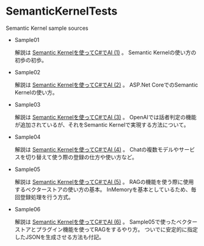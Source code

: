 # SemanticKernelTests
Semantic Kernel sample sources

- Sample01

  解説は [Semantic Kernelを使ってC#でAI (1)](https://zenn.dev/yakumo3/articles/3a61dc5a47fd0b) 。
  Semantic Kernelの使い方の初歩の初歩。

- Sample02

  解説は [Semantic Kernelを使ってC#でAI (2)](https://zenn.dev/yakumo3/articles/ba9b4451dac3cc) 。
  ASP.Net CoreでのSemantic Kernelの使い方。

- Sample03

  解説は [Semantic Kernelを使ってC#でAI (3)](https://zenn.dev/yakumo3/articles/480c9efce464b1) 。
  OpenAIでは話者判定の機能が追加されているが、それをSemantic Kernelで実現する方法について。

- Sample04

  解説は [Semantic Kernelを使ってC#でAI (4)](https://zenn.dev/yakumo3/articles/5f555a55916cfa) 。
  Chatの複数モデルやサービスを切り替えて使う際の登録の仕方や使い方など。

- Sample05

  解説は [Semantic Kernelを使ってC#でAI (5)](https://zenn.dev/yakumo3/articles/de7e1c6d468e56) 。
  RAGの機能を使う際に使用するベクターストアの使い方の基本。
  InMemoryを基本としているため、毎回登録処理を行う方式。

- Sample06

  解説は [Semantic Kernelを使ってC#でAI (6)](https://zenn.dev/yakumo3/articles/cbe9f8a5dba793) 。
  Sample05で使ったベクターストアとプラグイン機能を使ってRAGをするやり方。
  ついでに安定的に指定したJSONを生成させる方法も付記。
